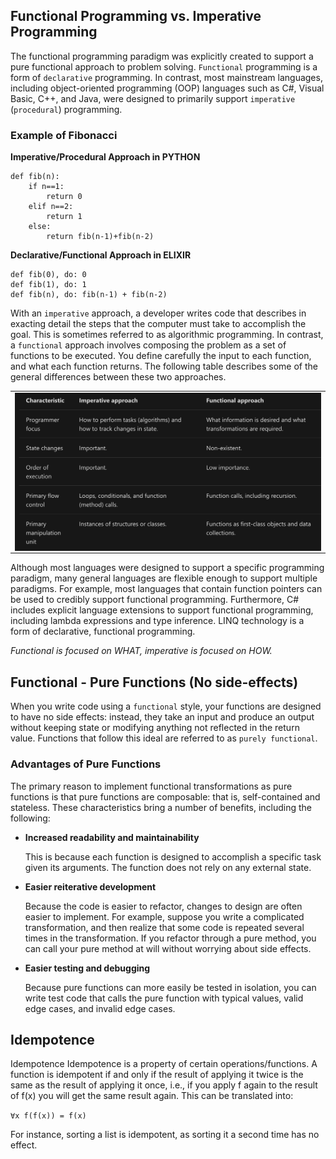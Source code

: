 ## Functional Programming vs. Imperative Programming

The functional programming paradigm was explicitly created to support a pure functional approach to problem solving. `Functional` programming is a form of `declarative` programming. In contrast, most mainstream languages, including object-oriented programming (OOP) languages such as C#, Visual Basic, C++, and Java, were designed to primarily support `imperative` (`procedural`) programming.

### Example of Fibonacci

**Imperative/Procedural Approach in PYTHON**

```
def fib(n): 
    if n==1: 
        return 0
    elif n==2: 
        return 1
    else: 
        return fib(n-1)+fib(n-2) 
```

**Declarative/Functional Approach in ELIXIR**
```
def fib(0), do: 0
def fib(1), do: 1
def fib(n), do: fib(n-1) + fib(n-2)
```

With an `imperative` approach, a developer writes code that describes in exacting detail the steps that the computer must take to accomplish the goal. This is sometimes referred to as algorithmic programming. In contrast, a `functional` approach involves composing the problem as a set of functions to be executed. You define carefully the input to each function, and what each function returns. The following table describes some of the general differences between these two approaches.

<table><tr><td>
<img align="center" src="./pics/functional_vs_procedural.png" title="Passing a slice to a function" width="900">
</td></tr></table>

Although most languages were designed to support a specific programming paradigm, many general languages are flexible enough to support multiple paradigms. For example, most languages that contain function pointers can be used to credibly support functional programming. Furthermore, C# includes explicit language extensions to support functional programming, including lambda expressions and type inference. LINQ technology is a form of declarative, functional programming.

_Functional is focused on WHAT, imperative is focused on HOW._

## Functional - Pure Functions (No side-effects)
When you write code using a `functional` style, your functions are designed to have no side effects: instead, they take an input and produce an output without keeping state or modifying anything not reflected in the return value. Functions that follow this ideal are referred to as `purely functional`.



### Advantages of Pure Functions

The primary reason to implement functional transformations as pure functions is that pure functions are composable: that is, self-contained and stateless. These characteristics bring a number of benefits, including the following:

* **Increased readability and maintainability**
  
  This is because each function is designed to accomplish a specific task given its arguments. The function does not rely on any external state.

* **Easier reiterative development**
  
  Because the code is easier to refactor, changes to design are often easier to implement. For example, suppose you write a complicated transformation, and then realize that some code is repeated several times in the transformation. If you refactor through a pure method, you can call your pure method at will without worrying about side effects.

* **Easier testing and debugging**
  
  Because pure functions can more easily be tested in isolation, you can write test code that calls the pure function with typical values, valid edge cases, and invalid edge cases.

## Idempotence
Idempotence
Idempotence is a property of certain operations/functions. A function is idempotent if and only if the result of applying it twice is the same as the result of applying it once, i.e., if you apply f again to the result of f(x) you will get the same result again. This can be translated into:

`∀x f(f(x)) = f(x)`

For instance, sorting a list is idempotent, as sorting it a second time has no effect.